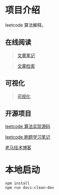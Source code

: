 # 项目介绍 

leetcode 算法解释。

## 在线阅读

> [文章笔记](https://houbb.github.io/leetcode-notes)

> [文章检索](https://houbb.github.io/leetcode-notes/leetcode/index/leecode.html)

## 可视化

> [可视化](https://houbb.github.io/leetcode-notes/leetcode/visible/index.html)

## 开源项目

[leetcode 算法实现源码](https://github.com/houbb/leetcode)

[leetcode 刷题学习笔记](https://github.com/houbb/leetcode-notes)

[老马技术博客](https://houbb.github.io/)

# 本地启动

```
npm install
npm run docs:clean-dev
```